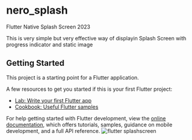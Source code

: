 # nero_splash

Flutter Native Splash Screen 2023

This is very simple but very effective way of displayin Splash Screen with progress indicator and static image

## Getting Started

This project is a starting point for a Flutter application.

A few resources to get you started if this is your first Flutter project:

- [Lab: Write your first Flutter app](https://docs.flutter.dev/get-started/codelab)
- [Cookbook: Useful Flutter samples](https://docs.flutter.dev/cookbook)

For help getting started with Flutter development, view the
[online documentation](https://docs.flutter.dev/), which offers tutorials,
samples, guidance on mobile development, and a full API reference.
![flutter splashscreen](https://user-images.githubusercontent.com/105804174/210539419-7342c316-06bc-4408-b1e5-6abab5bce167.jpg)
